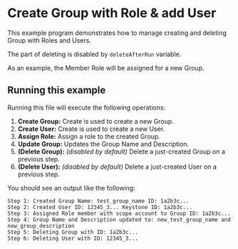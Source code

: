 # Create Group with Role & add User

This example program demonstrates how to manage creating and deleting Group with Roles and Users.

The part of deleting is disabled by `deleteAfterRun` variable.

As an example, the Member Role will be assigned for a new Group.

## Running this example

Running this file will execute the following operations:

1. **Create Group:** Create is used to create a new Group.
2. **Create User:** Create is used to create a new User.
3. **Assign Role:** Assign a role to the created Group.
4. **Update Group:** Updates the Group Name and Description.
5. **(Delete Group):** _(disabled by default)_ Delete a just-created Group on a previous step.
6. **(Delete User):** _(disabled by default)_ Delete a just-created User on a previous step.

You should see an output like the following:
```
Step 1: Created Group Name: test_group_name ID: 1a2b3c...
Step 2: Created User ID: 12345_3... Keystone ID: 1a2b3c...
Step 3: Assigned Role member with scope account to Group ID: 1a2b3c...
Step 4: Group Name and Description updated to: new_test_group_name and new_group_description
Step 5: Deleting Group with ID: 1a2b3c...
Step 6: Deleting User with ID: 12345_3...
```
